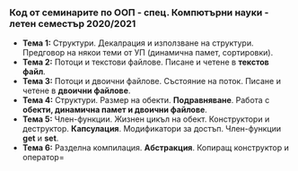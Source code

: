 ### Код от семинарите по ООП - спец. Компютърни науки - летен семестър 2020/2021



 - **Тема  1:** Структури. Декалрация и използване на структури. Предговор на някои теми от УП (динамична памет, сортировки).
 - **Тема  2:**  Потоци и текстови файлове. Писане и четене в **текстов файл**.
 - **Тема  3:**  Потоци и двоични файлове. Състояние на поток. Писане и четене в **двоични файлове**.
 - **Тема  4:**  Структури. Размер на обекти. **Подравняване**. Работа с **обекти, динамична памет и двоични файлове**.
 - **Тема  5:**  Член-функции. Жизнен цикъл на обект. Конструктори и деструктор. **Капсулация**. Модификатори за достъп. Член-функции **get** и **set**.
 - **Тема  6:**  Разделна компилация. **Абстракция**. Копиращ конструктор и оператор=

